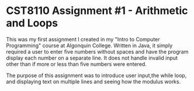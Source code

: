 # CST8110 Assignment #1 - Arithmetic and Loops
This was my first assignment I created in my "Intro to Computer Programming" course at Algonquin College. Written in Java, it simply required a user to enter five numbers without spaces and have the program display each number on a separate line. It does not handle invalid input other than if more or less than five numbers were entered.

The purpose of this assignment was to introduce user input,the while loop, and displaying text on multiple lines and seeing how the modulus works.
